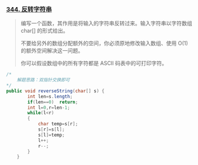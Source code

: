 ### [344. 反转字符串](https://leetcode-cn.com/problems/reverse-string/)

> 编写一个函数，其作用是将输入的字符串反转过来。输入字符串以字符数组 char[] 的形式给出。
>
> 不要给另外的数组分配额外的空间，你必须原地修改输入数组、使用 O(1) 的额外空间解决这一问题。
>
> 你可以假设数组中的所有字符都是 ASCII 码表中的可打印字符。
>

```java
/*
	解题思路：双指针交换即可
*/
public void reverseString(char[] s) {
        int len=s.length;
        if(len==0)  return;
        int l=0,r=len-1;
        while(l<r)
        {
            char temp=s[r];
            s[r]=s[l];
            s[l]=temp;
            l++;
            r--;
        }
    }
```

